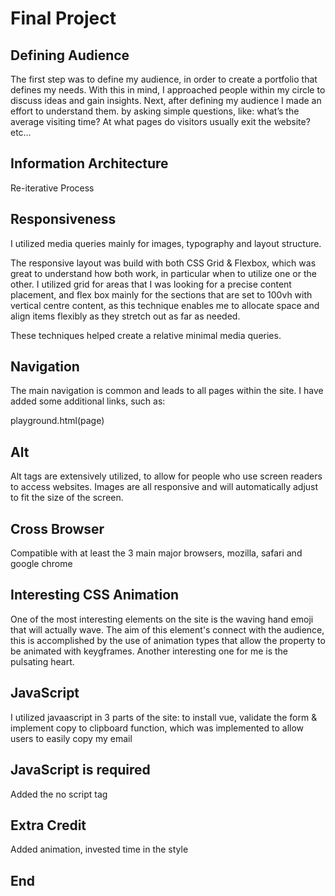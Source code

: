 # Final Project

## Defining Audience

The first step was to define my audience, in order to create a portfolio that defines my needs. With this in mind, I approached people within my circle to discuss ideas and gain insights. Next, after defining my audience I made an effort to understand them. by asking simple questions, like: what’s the average visiting time? At what pages do visitors usually exit the website? etc…


## Information Architecture

Re-iterative Process


## Responsiveness

I utilized media queries mainly for images, typography and layout structure.  

The responsive layout was build with both CSS Grid & Flexbox, which was great to understand how both work, in particular when to utilize one or the other. I utilized grid for areas that I was looking for a precise content placement, and flex box mainly for the sections that are set to 100vh with vertical centre content, as this technique enables me to allocate space and align items flexibly as they stretch out as far as needed.

These techniques helped create a relative minimal media queries.


## Navigation

The main navigation is common and leads to all pages within the site.
I have added some additional links, such as:

playground.html(page)


## Alt

Alt tags are extensively utilized, to allow for people who use screen readers to access websites. Images are all responsive and will automatically adjust to fit the size of the screen.  


## Cross Browser
Compatible with at least the 3 main major browsers, mozilla, safari and google chrome

## Interesting CSS Animation

One of the most interesting elements on the site is the waving hand emoji that will actually wave. The aim of this element's connect with the audience, this is accomplished by the use of animation types that allow the property to be animated with keygframes.
Another interesting one for me is the pulsating heart.


## JavaScript

I utilized javaascript in 3 parts of the site: to install vue, validate the form & implement copy to clipboard function, which was implemented to allow users to easily copy my email


##  JavaScript is required
Added the no script tag


## Extra Credit

Added animation, invested time in the style

##  End



